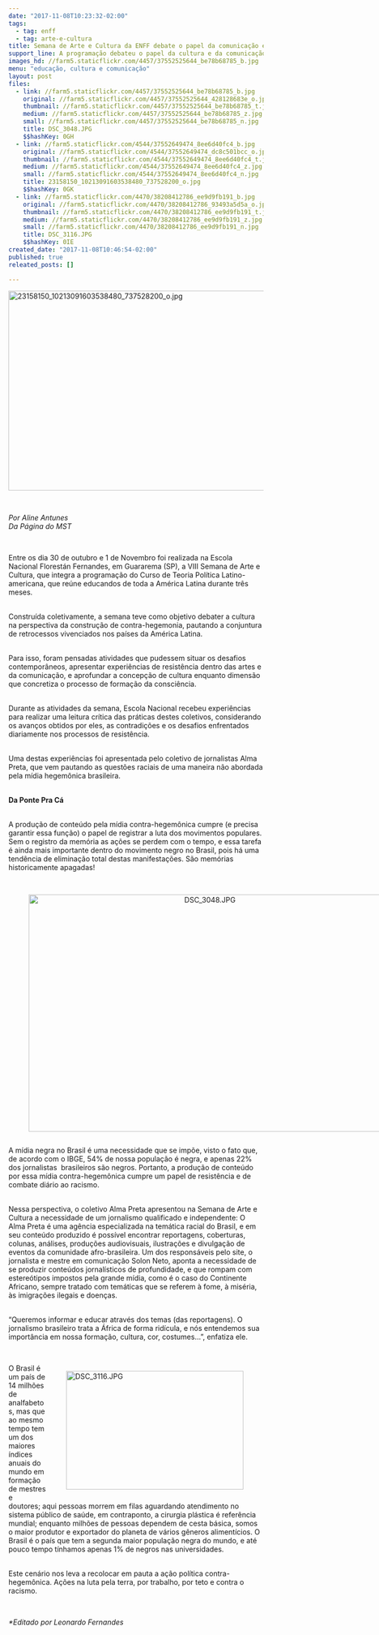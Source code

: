 ```yaml
---
date: "2017-11-08T10:23:32-02:00"
tags:
  - tag: enff
  - tag: arte-e-cultura
title: Semana de Arte e Cultura da ENFF debate o papel da comunicação e​ ​o​ ​combate​ ​ao​ ​racismo
support_line: A programação debateu o papel da cultura e da comunicação na construção da contra-hegemonia.
images_hd: //farm5.staticflickr.com/4457/37552525644_be78b68785_b.jpg
menu: "educação, cultura e comunicação"
layout: post
files:
  - link: //farm5.staticflickr.com/4457/37552525644_be78b68785_b.jpg
    original: //farm5.staticflickr.com/4457/37552525644_428128683e_o.jpg
    thumbnail: //farm5.staticflickr.com/4457/37552525644_be78b68785_t.jpg
    medium: //farm5.staticflickr.com/4457/37552525644_be78b68785_z.jpg
    small: //farm5.staticflickr.com/4457/37552525644_be78b68785_n.jpg
    title: DSC_3048.JPG
    $$hashKey: 0GH
  - link: //farm5.staticflickr.com/4544/37552649474_8ee6d40fc4_b.jpg
    original: //farm5.staticflickr.com/4544/37552649474_dc8c501bcc_o.jpg
    thumbnail: //farm5.staticflickr.com/4544/37552649474_8ee6d40fc4_t.jpg
    medium: //farm5.staticflickr.com/4544/37552649474_8ee6d40fc4_z.jpg
    small: //farm5.staticflickr.com/4544/37552649474_8ee6d40fc4_n.jpg
    title: 23158150_10213091603538480_737528200_o.jpg
    $$hashKey: 0GK
  - link: //farm5.staticflickr.com/4470/38208412786_ee9d9fb191_b.jpg
    original: //farm5.staticflickr.com/4470/38208412786_93493a5d5a_o.jpg
    thumbnail: //farm5.staticflickr.com/4470/38208412786_ee9d9fb191_t.jpg
    medium: //farm5.staticflickr.com/4470/38208412786_ee9d9fb191_z.jpg
    small: //farm5.staticflickr.com/4470/38208412786_ee9d9fb191_n.jpg
    title: DSC_3116.JPG
    $$hashKey: 0IE
created_date: "2017-11-08T10:46:54-02:00"
published: true
releated_posts: []

---
```

<p><img alt="23158150_10213091603538480_737528200_o.jpg" height="394" src="//farm5.staticflickr.com/4544/37552649474_8ee6d40fc4_b.jpg" width="700" /></p>

<p>&nbsp;</p>

<p><em>Por Aline Antunes<br />
Da P&aacute;gina do MST</em></p>

<p>&nbsp;</p>

<p>Entre os dia 30 de outubro e 1 de Novembro foi realizada na Escola Nacional Florest&aacute;n Fernandes, em Guararema (SP), a VIII Semana de Arte e Cultura, que integra a programa&ccedil;&atilde;o do Curso de Teoria Pol&iacute;tica Latino-americana, que re&uacute;ne educandos de toda a Am&eacute;rica Latina durante tr&ecirc;s meses.</p>

<p><br />
Constru&iacute;da coletivamente, a semana teve como objetivo debater a cultura na perspectiva da constru&ccedil;&atilde;o de contra-hegemonia, pautando a conjuntura de retrocessos vivenciados nos pa&iacute;ses da Am&eacute;rica Latina.</p>

<p><br />
Para isso, foram pensadas atividades que pudessem situar os desafios contempor&acirc;neos, apresentar experi&ecirc;ncias de resist&ecirc;ncia dentro das artes e da comunica&ccedil;&atilde;o, e aprofundar a concep&ccedil;&atilde;o de cultura enquanto dimens&atilde;o que concretiza o processo de forma&ccedil;&atilde;o da consci&ecirc;ncia.</p>

<p><br />
Durante as atividades da semana, Escola Nacional recebeu experi&ecirc;ncias para realizar uma leitura cr&iacute;tica das pr&aacute;ticas destes coletivos, considerando os avan&ccedil;os obtidos por eles, as contradi&ccedil;&otilde;es e os desafios enfrentados diariamente nos processos de resist&ecirc;ncia.</p>

<p><br />
Uma destas experi&ecirc;ncias foi apresentada pelo coletivo de jornalistas Alma Preta, que vem pautando as quest&otilde;es raciais de uma maneira n&atilde;o abordada pela m&iacute;dia hegem&ocirc;nica brasileira.</p>

<p><br />
<strong>Da​ ​Ponte​ ​Pra​ ​C&aacute;</strong></p>

<p><br />
A produ&ccedil;&atilde;o de conte&uacute;do pela m&iacute;dia contra-hegem&ocirc;nica cumpre (e precisa garantir essa fun&ccedil;&atilde;o) o papel de registrar a luta dos movimentos populares. Sem o registro da mem&oacute;ria as a&ccedil;&otilde;es se perdem com o tempo, e essa tarefa &eacute; ainda mais importante dentro do movimento negro no Brasil, pois h&aacute; uma tend&ecirc;ncia de elimina&ccedil;&atilde;o total destas manifesta&ccedil;&otilde;es. S&atilde;o mem&oacute;rias historicamente apagadas!<br />
&nbsp;</p>

<div style="text-align:center">
<figure class="image" style="display:inline-block"><img alt="DSC_3048.JPG" height="468" src="//farm5.staticflickr.com/4457/37552525644_be78b68785_b.jpg" width="700" />
<figcaption></figcaption>
</figure>
</div>

<p>A m&iacute;dia negra no Brasil &eacute; uma necessidade que se imp&otilde;e, visto o fato que, de acordo com o IBGE, 54% de nossa popula&ccedil;&atilde;o &eacute; negra, e apenas 22% dos jornalistas&nbsp; brasileiros s&atilde;o negros. Portanto, a produ&ccedil;&atilde;o de conte&uacute;do por essa m&iacute;dia contra-hegem&ocirc;nica cumpre um papel de resist&ecirc;ncia e de combate di&aacute;rio ao racismo.</p>

<p><br />
Nessa perspectiva, o coletivo Alma Preta apresentou na Semana de Arte e Cultura a necessidade de um jornalismo qualificado e independente: O Alma Preta &eacute; uma ag&ecirc;ncia especializada na tem&aacute;tica racial do Brasil, e em seu conte&uacute;do produzido &eacute; poss&iacute;vel encontrar reportagens, coberturas, colunas, an&aacute;lises, produ&ccedil;&otilde;es audiovisuais, ilustra&ccedil;&otilde;es e divulga&ccedil;&atilde;o de eventos da comunidade afro-brasileira. Um dos respons&aacute;veis pelo site, o jornalista e mestre em comunica&ccedil;&atilde;o Solon Neto, aponta a necessidade de se produzir conte&uacute;dos jornal&iacute;sticos de profundidade, e que rompam com estere&oacute;tipos impostos pela grande m&iacute;dia, como &eacute; o caso do Continente Africano, sempre tratado com tem&aacute;ticas que se referem &agrave; fome, &agrave; mis&eacute;ria, &agrave;s imigra&ccedil;&otilde;es ilegais e doen&ccedil;as.</p>

<p><br />
&ldquo;Queremos informar e educar atrav&eacute;s dos temas (das reportagens). O jornalismo brasileiro trata a &Aacute;frica de forma rid&iacute;cula, e n&oacute;s entendemos sua import&acirc;ncia em nossa forma&ccedil;&atilde;o, cultura, cor, costumes&hellip;&rdquo;, enfatiza ele.</p>

<p>&nbsp;</p>

<figure class="image" style="float:right"><img alt="DSC_3116.JPG" height="234" src="//farm5.staticflickr.com/4470/38208412786_ee9d9fb191_b.jpg" width="350" />
<figcaption></figcaption>
</figure>

<p>O Brasil &eacute; um pa&iacute;s de 14 milh&otilde;es de analfabetos, mas que ao mesmo tempo tem um dos maiores &iacute;ndices anuais do mundo em forma&ccedil;&atilde;o de mestres e doutores; aqui pessoas morrem em filas aguardando atendimento no sistema p&uacute;blico de sa&uacute;de, em contraponto, a cirurgia pl&aacute;stica &eacute; refer&ecirc;ncia mundial; enquanto milh&otilde;es de pessoas dependem de cesta b&aacute;sica, somos o maior produtor e exportador do planeta de v&aacute;rios g&ecirc;neros aliment&iacute;cios. O Brasil &eacute; o pa&iacute;s que tem a segunda maior popula&ccedil;&atilde;o negra do mundo, e at&eacute; pouco tempo t&iacute;nhamos apenas 1% de negros nas universidades.</p>

<p><br />
Este cen&aacute;rio nos leva a recolocar em pauta a a&ccedil;&atilde;o pol&iacute;tica contra-hegem&ocirc;nica. A&ccedil;&otilde;es na luta pela terra, por trabalho, por teto e contra o racismo.</p>

<p>&nbsp;</p>

<p><em>*Editado por Leonardo Fernandes</em></p>
